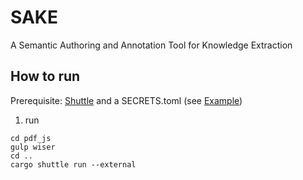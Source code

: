 # SAKE

A Semantic Authoring and Annotation Tool for Knowledge Extraction

## How to run

Prerequisite: [Shuttle](https://docs.shuttle.rs/getting-started/installation)
and a SECRETS.toml (see [Example](example.Secrets.toml))

1. run 
```
cd pdf_js
gulp wiser
cd ..
cargo shuttle run --external
```